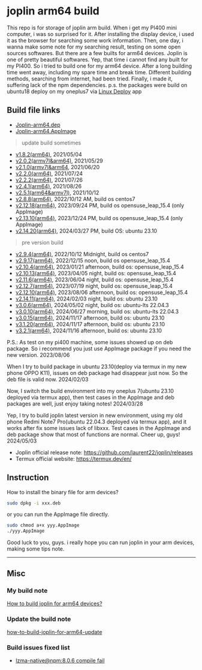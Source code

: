 # joplin arm64 build
This repo is for storage of joplin arm build.
When i get my PI400 mini computer, i was so surprised for it. After installing the display device, i used it as the browser for searching some work information.
Then, one day, i wanna make some note for my searching result, testing on some open sources softwares. But there are a few builts for arm64 devices.
Joplin is one of pretty beautiful softwares. Yep, that time i cannot find any built for my PI400. So i tried to build one for my arm64 device.
After a long building time went away, including my spare time and break time. Different building methods, searching from internet, had been tried. Finally, i made it, suffering lack of the npm dependencies. p.s. the packages were build on ubuntu18 deploy on my oneplus7 via [Linux Deploy](https://github.com/meefik/linuxdeploy) app
## Build file links
+ [Joplin-arm64.dep](https://cumteducn-my.sharepoint.com/:u:/g/personal/liguinan_cumt_edu_cn/ETOpehbT4mVImciGQwBHmuABS2ENoB-XxHEXFckfMiN8Lw?e=elWzxW)
+ [Joplin-arm64.AppImage](https://cumteducn-my.sharepoint.com/:u:/g/personal/liguinan_cumt_edu_cn/EfGOAO6y6KdLoDilM1upJRkBfAxjFR9lorGF5pB7iFLiCQ?e=Odtpxv)

> update build sometimes
+ [v1.8.2(arm64)](https://cumteducn-my.sharepoint.com/:f:/g/personal/liguinan_cumt_edu_cn/EnddWEWykR9Mhv4Yb2Q3Ch4BWNXSBOvw5vQzbBS8Gdl1_Q?e=2ds6N), 2021/05/04
+ [v2.0.2(armv7l&arm64)](https://cumteducn-my.sharepoint.com/:f:/g/personal/liguinan_cumt_edu_cn/EhdQEzHjFcZLnUdzayr1p08BM1eF2kR-syYCbNsrg0SwVQ?e=j8ZyLY), 2021/05/29
+ [v2.1.0(armv7l&arm64](https://cumteducn-my.sharepoint.com/:f:/g/personal/liguinan_cumt_edu_cn/EhmwU5IWJZNGsu6anI01O-MBfOrzuvvtk_0If2f3QWr04Q?e=iUb4pJ), 2021/06/20
+ [v2.2.0(arm64)](https://cumteducn-my.sharepoint.com/:f:/g/personal/liguinan_cumt_edu_cn/EmoaUeqbDYpFhtEHvjzan0sBBtZNiZ0FV0cLZDb-2_5U1g?e=nxrhQV), 2021/07/24
+ [v2.2.2(arm64)](https://cumteducn-my.sharepoint.com/:f:/g/personal/liguinan_cumt_edu_cn/Eq2DjihbU75OlPVpJZPr-RQBl9y515MRJ_tZ31p-Ng4ETA), 2021/07/26
+ [v2.4.1(arm64)](https://cumteducn-my.sharepoint.com/:f:/g/personal/liguinan_cumt_edu_cn/EoAJ_B3EVs1Bs1B1crEX_IIBLChq43zZ8eLDbydc2bMx8g?e=LUhRoe), 2021/08/26
+ [v2.5.1(arm64&armv7l)](https://cumteducn-my.sharepoint.com/:f:/g/personal/liguinan_cumt_edu_cn/EtVGRYHRbEVOj91m2DACbssBnBTBLZKKJkVg2uWkRwBsOA?e=6AwV1a), 2021/10/12
+ [v2.8.8(arm64)](https://cumteducn-my.sharepoint.com/:f:/g/personal/liguinan_cumt_edu_cn/EjslzODy9sdIq8e3qfEKqWsBzk-00IL5GhJs-R7v3XUS4g?e=41QLFe), 2022/10/12 AM, build os centos7
+ [v2.12.18(arm64)](https://cumteducn-my.sharepoint.com/:f:/g/personal/liguinan_cumt_edu_cn/Es6mabKT2mVOviMRPlhiW20BbAb-bCd3JkcdAzcLfeqWBQ?e=JjQAnX), 2023/09/24 PM, build os opensuse_leap_15.4 (only AppImage)
+ [v2.13.10(arm64)](https://cumteducn-my.sharepoint.com/:f:/g/personal/liguinan_cumt_edu_cn/EvjXWwfB0ZdGvu0teeo-LVgBZm9nGlk2mEJkGSAeMc6Mew?e=Jp7we0), 2023/12/24 PM, build os opensuse_leap_15.4 (only AppImage)
+ [v2.14.20(arm64)](https://cumteducn-my.sharepoint.com/:f:/g/personal/liguinan_cumt_edu_cn/Egow_wRY0gFFgzrqrkgrJ8IBkATfwoFMtcZzhf_GKA_5jw?e=yrcP32), 2024/03/27 PM, build OS: ubuntu 23.10 




> pre version build
- [v2.9.4(arm64)](https://cumteducn-my.sharepoint.com/:f:/g/personal/liguinan_cumt_edu_cn/Eh2wl_YcKElKu0VSwbTwvvsBvecdGwELqOnbuoKSB19MWw?e=ebrf9d), 2022/10/12 Midnight, build os centos7
- [v2.9.17(arm64)](https://cumteducn-my.sharepoint.com/:f:/g/personal/liguinan_cumt_edu_cn/EleNrHEty_JEplr0SewMRkYBrzYrDJ6zuA3IsqgKGJIeCw?e=WSK6pW), 2022/12/15 noon, build os opensuse_leap_15.4
- [v2.10.4(arm64)](https://cumteducn-my.sharepoint.com/:f:/g/personal/liguinan_cumt_edu_cn/EnKmV6rGmhNKgR4nh8wWqbMBHtwZQnb5bxZvlJl6fm8XLw?e=a6XwJJ), 2023/01/21 afternoon, build os: opensuse_leap_15.4
- [v2.10.13(arm64)](https://cumteducn-my.sharepoint.com/:f:/g/personal/liguinan_cumt_edu_cn/EnoSLtcRkuhJmCO7Ko24pl8B8SseWCExvgOfr8ppuSOeKQ?e=61G8kP), 2023/04/05 night, build os: opensuse_leap_15.4
- [v2.11.6(arm64)](https://cumteducn-my.sharepoint.com/:f:/g/personal/liguinan_cumt_edu_cn/Eim5oiUdjLlArfmDn9fhlc4BS8cSnylxFMlcPXu3iIzEUA?e=jnHu6N), 2023/06/04 night, build os: opensuse_leap_15.4
- [v2.12.7(arm64)](https://cumteducn-my.sharepoint.com/:f:/g/personal/liguinan_cumt_edu_cn/Evhah1VPCgJPvKb5xDVE8NABggVmDFTm4f55T0mL9xNRKA?e=XV8mBu), 2023/07/19 night, build os: opensuse_leap_15.4
- [v2.12.10(arm64)](https://cumteducn-my.sharepoint.com/:f:/g/personal/liguinan_cumt_edu_cn/EpPFhAZNZnNGkWSlO-MIc3kBBLmf2sz0vWrLNjiRBiQTmg?e=Jd2OfH), 2023/08/06 afternoon, build os: opensuse_leap_15.4
- [v2.14.11(arm64)](https://cumteducn-my.sharepoint.com/:f:/g/personal/liguinan_cumt_edu_cn/EhseWci_gBRIpMKwpmJQRSMBkqWehFQx8PCjpp2l4afm8w?e=mRSQFc), 2024/02/03 night, build os: ubuntu 23.10
- [v3.0.6(arm64)](https://cumteducn-my.sharepoint.com/:f:/g/personal/liguinan_cumt_edu_cn/EksE9kpwyPlOl55vBfUXa2oBnphLKbv-JiS8uSyoE1nZdg?e=d1eT7h), 2024/05/02 night, build os: ubuntu-lts 22.04.3
- [v3.0.10(arm64)](https://cumteducn-my.sharepoint.com/:f:/g/personal/liguinan_cumt_edu_cn/EuhMqhgUw4JCrXl1Ac1_zYcBjnUWottKIGvoYcAktvaTfA?e=VqChFd), 2024/06/27 morning, build os: ubuntu-lts 22.04.3
- [v3.0.15(arm64)](https://cumteducn-my.sharepoint.com/:f:/g/personal/liguinan_cumt_edu_cn/EtbJo-yXMOdDvfHSASwhdUwB0wTY2DGjXYHOO8lufPJs7g?e=6qwyam), 2024/11/17 afternoon, build os: ubuntu 23.10
- [v3.1.20(arm64)](https://cumteducn-my.sharepoint.com/:f:/g/personal/liguinan_cumt_edu_cn/EmFJSJhwmBdNoJOceOeWpkgBBhe-OC4wTuyc7o-FGNGwpA?e=acbQB4), 2024/11/17 afternoon, build os: ubuntu 23.10
- [v3.2.1(arm64)](https://cumteducn-my.sharepoint.com/:f:/g/personal/liguinan_cumt_edu_cn/EveylK8AozhFsOXVLalNcrsByK6jCMvExxI0Hgfe13eGSg?e=u12DLU), 2024/11/16 afternoon, build os: ubuntu 23.10




P.S.: As test on my pi400 machine, some issues showed up on deb package. So i recommend you just use AppImage package if you need the new version. 2023/08/06


When I try to build package in ubuntu 23.10(deploy via termux in my new phone OPPO K11), issues on deb package had disappear just now. So the deb file is valid now. 2024/02/03

Now, I switch the build environment into my oneplus 7(ubuntu 23.10 deployed via termux app), then test cases in the AppImage and deb packages are well, just enjoy taking notes! 2024/03/28

Yep, I try to build joplin latest version in new environment, using my old phone Redmi Note7 Pro(ubuntu 22.04.3 deployed via termux app), and it works after fix some issues lack of libxxx. Test cases in the AppImage and deb package show that most of functions are normal. Cheer up, guys! 2024/05/03


- Joplin official release note: https://github.com/laurent22/joplin/releases
- Termux official website: https://termux.dev/en/



## Instruction
How to install the binary file for arm devices?
```sh
sudo dpkg -i xxx.deb

```
or you can run the AppImage file directly.
```sh
sudo chmod a+x yyy.AppImage
./yyy.AppImage

```
Good luck to you, guys. i really hope you can run joplin in your arm devices, making some tips note.



* * *
## Misc

### My build note

[How to build joplin for arm64 devices?](https://github.com/leaguecn/joplin-arm64-build/blob/main/how-to-build-joplin-for-arm64-devices.md)

### Update the build note

[how-to-build-joplin-for-arm64-update](https://github.com/leaguecn/joplin-arm64-build/blob/main/how-to-build-joplin-for-arm64-update.md)


### Build issues fixed list

+ [lzma-native@npm:8.0.6 compile fail](https://github.com/laurent22/joplin/issues/7270)

